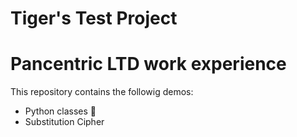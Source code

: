# Tiger's Test Project

# Pancentric LTD work experience

This repository contains the followig demos:
  * Python classes :monkey:
  * Substitution Cipher

